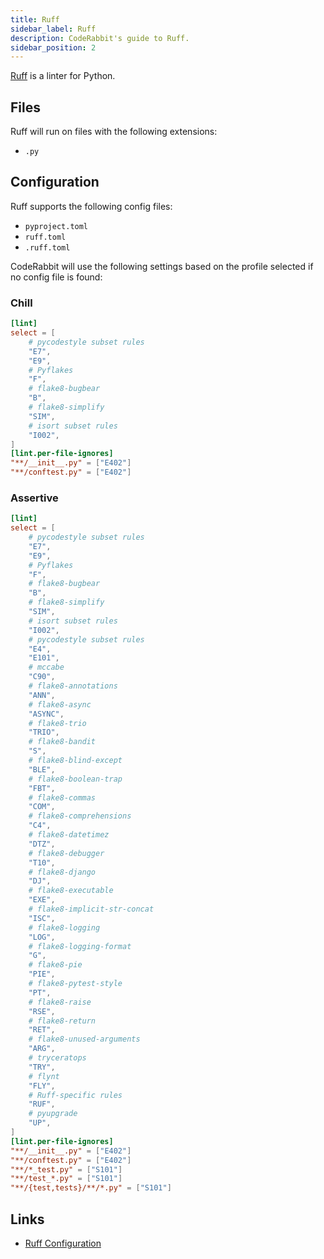 ```yaml
---
title: Ruff
sidebar_label: Ruff
description: CodeRabbit's guide to Ruff.
sidebar_position: 2
---
```


[Ruff](https://docs.astral.sh/ruff/) is a linter for Python.

## Files

Ruff will run on files with the following extensions:

- `.py`

## Configuration

Ruff supports the following config files:

- `pyproject.toml`
- `ruff.toml`
- `.ruff.toml`

CodeRabbit will use the following settings based on the profile selected if no config file is found:

### Chill

```toml
[lint]
select = [
    # pycodestyle subset rules
    "E7",
    "E9",
    # Pyflakes
    "F",
    # flake8-bugbear
    "B",
    # flake8-simplify
    "SIM",
    # isort subset rules
    "I002",
]
[lint.per-file-ignores]
"**/__init__.py" = ["E402"]
"**/conftest.py" = ["E402"]
```

### Assertive

```toml
[lint]
select = [
    # pycodestyle subset rules
    "E7",
    "E9",
    # Pyflakes
    "F",
    # flake8-bugbear
    "B",
    # flake8-simplify
    "SIM",
    # isort subset rules
    "I002",
    # pycodestyle subset rules
    "E4",
    "E101",
    # mccabe
    "C90",
    # flake8-annotations
    "ANN",
    # flake8-async
    "ASYNC",
    # flake8-trio
    "TRIO",
    # flake8-bandit
    "S",
    # flake8-blind-except
    "BLE",
    # flake8-boolean-trap
    "FBT",
    # flake8-commas
    "COM",
    # flake8-comprehensions
    "C4",
    # flake8-datetimez
    "DTZ",
    # flake8-debugger
    "T10",
    # flake8-django
    "DJ",
    # flake8-executable
    "EXE",
    # flake8-implicit-str-concat
    "ISC",
    # flake8-logging
    "LOG",
    # flake8-logging-format
    "G",
    # flake8-pie
    "PIE",
    # flake8-pytest-style
    "PT",
    # flake8-raise
    "RSE",
    # flake8-return
    "RET",
    # flake8-unused-arguments
    "ARG",
    # tryceratops
    "TRY",
    # flynt
    "FLY",
    # Ruff-specific rules
    "RUF",
    # pyupgrade
    "UP",
]
[lint.per-file-ignores]
"**/__init__.py" = ["E402"]
"**/conftest.py" = ["E402"]
"**/*_test.py" = ["S101"]
"**/test_*.py" = ["S101"]
"**/{test,tests}/**/*.py" = ["S101"]
```

## Links

- [Ruff Configuration](https://docs.astral.sh/ruff/configuration/)
